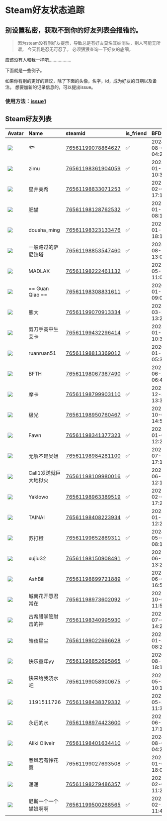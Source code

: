 # Steam好友状态追踪
## 别设置私密，获取不到你的好友列表会报错的。

> 因为steam没有删好友提示，导致总是有好友莫名其妙消失，别人可能无所谓，
> 今天我是忍无可忍了。 必须狠狠查询一下好友的底细。

应该没有人和我一样吧………………

下面就是一些例子。

如果你有别的更好的建议，除了下面的头像，名字，id，成为好友的日期以及备注。 想要加新的记录信息的，可以提出issue。

### 使用方法：[issue1](https://github.com/systemannounce/SteamFriends/issues/1)

## Steam好友列表

| Avatar                                                                            | Name            | steamid                                                                     | is_friend   | BFD                 | Remark   | removed_time   |
|:----------------------------------------------------------------------------------|:----------------|:----------------------------------------------------------------------------|:------------|:--------------------|:---------|:---------------|
| ![](https://avatars.steamstatic.com/83024352c31f103649f8cb322cb85fd6fff9cf50.jpg) | 🐟               | [76561199078864627](https://steamcommunity.com/profiles/76561199078864627/) | ✅           | 2024-08-02 04:21:27 |          |                |
| ![](https://avatars.steamstatic.com/de7aed4299406a52b01b0fc087ec5eb1d380b7e7.jpg) | zimu            | [76561198361904059](https://steamcommunity.com/profiles/76561198361904059/) | ✅           | 2023-01-11 10:39:38 |          |                |
| ![](https://avatars.steamstatic.com/993347aa1a7f984223aea1bddd751d673e4b14b5.jpg) | 星井美希            | [76561198833071253](https://steamcommunity.com/profiles/76561198833071253/) | ✅           | 2025-02-05 17:13:31 |          |                |
| ![](https://avatars.steamstatic.com/ac979320d76b8a4432988559cf3472f42af27764.jpg) | 肥猫              | [76561198128762532](https://steamcommunity.com/profiles/76561198128762532/) | ✅           | 2025-01-18 08:15:04 |          |                |
| ![](https://avatars.steamstatic.com/dcbb93e0b27eb4a37a3cca7fcee2df7b22e1b26d.jpg) | dousha_ming     | [76561198323133476](https://steamcommunity.com/profiles/76561198323133476/) | ✅           | 2025-01-11 18:14:17 |          |                |
| ![](https://avatars.steamstatic.com/14fa45d90d1774068441651602af9b2de61890b4.jpg) | 一般路过的萨尼铁塔       | [76561198853547460](https://steamcommunity.com/profiles/76561198853547460/) | ✅           | 2024-08-14 13:07:38 |          |                |
| ![](https://avatars.steamstatic.com/f767c60a831e752cecd3a81ec194b045345469d1.jpg) | MADLAX          | [76561198222461132](https://steamcommunity.com/profiles/76561198222461132/) | ✅           | 2022-05-17 11:00:30 |          |                |
| ![](https://avatars.steamstatic.com/1d171d1b4c276a297d5543b26815bb56a70a7998.jpg) | == Guan Qiao == | [76561198308831611](https://steamcommunity.com/profiles/76561198308831611/) | ✅           | 2020-01-13 09:03:34 |          |                |
| ![](https://avatars.steamstatic.com/ac236fc88e323b59ecc847a8b54d38256cfaaf2c.jpg) | 熊大              | [76561199070913334](https://steamcommunity.com/profiles/76561199070913334/) | ✅           | 2023-03-26 13:25:21 |          |                |
| ![](https://avatars.steamstatic.com/af9482a3a3b8c4ad6b7f2da0d2f8c138224ae66f.jpg) | 剪刀手高中生艾卡        | [76561199432296414](https://steamcommunity.com/profiles/76561199432296414/) | ✅           | 2023-01-11 10:39:23 |          |                |
| ![](https://avatars.steamstatic.com/10ff66b08599c2543b93324f7083745ba4b6b61d.jpg) | ruanruan51      | [76561198813369012](https://steamcommunity.com/profiles/76561198813369012/) | ✅           | 2020-01-14 05:32:32 |          |                |
| ![](https://avatars.steamstatic.com/165fa5c759b7e7972ad0631c6b90f2111d6c59c0.jpg) | BFTH            | [76561198067367490](https://steamcommunity.com/profiles/76561198067367490/) | ✅           | 2021-06-21 06:47:41 |          |                |
| ![](https://avatars.steamstatic.com/44b65fa70c3df3819aa00d7b9cb13a40ac7cc2dc.jpg) | 摩卡              | [76561198799903110](https://steamcommunity.com/profiles/76561198799903110/) | ✅           | 2022-12-31 13:35:43 |          |                |
| ![](https://avatars.steamstatic.com/cf008e00b29940823efc3754be604c48074b02fa.jpg) | 极光              | [76561198950760467](https://steamcommunity.com/profiles/76561198950760467/) | ✅           | 2021-10-07 14:54:35 |          |                |
| ![](https://avatars.steamstatic.com/8bb6a4d7223c09446bc0abb6570e5912d7f8b275.jpg) | Fawn            | [76561198341377323](https://steamcommunity.com/profiles/76561198341377323/) | ✅           | 2022-01-02 12:22:25 |          |                |
| ![](https://avatars.steamstatic.com/3f5e9daea59216d7fe13df4e031d3537580e5e21.jpg) | 无解不是吴姐          | [76561198984281100](https://steamcommunity.com/profiles/76561198984281100/) | ✅           | 2021-07-14 17:18:22 |          |                |
| ![](https://avatars.steamstatic.com/352d34ed26701b2cd38fab8bf305665ed98b95bf.jpg) | Call1发送就巨大地狱火   | [76561198109980016](https://steamcommunity.com/profiles/76561198109980016/) | ✅           | 2021-06-19 12:16:54 |          |                |
| ![](https://avatars.steamstatic.com/8390999acc0490fd2f05391201d71eab94ccd0b2.jpg) | Yaklowo         | [76561198963389519](https://steamcommunity.com/profiles/76561198963389519/) | ✅           | 2021-02-04 17:21:26 |          |                |
| ![](https://avatars.steamstatic.com/8853088aa02342a499d5758abe9e011be1b979ed.jpg) | TAINAI          | [76561198408223934](https://steamcommunity.com/profiles/76561198408223934/) | ✅           | 2023-01-16 12:24:37 |          |                |
| ![](https://avatars.steamstatic.com/6453b19c75ce862714987bc17399981aab5770a0.jpg) | 苏打橙             | [76561199652869311](https://steamcommunity.com/profiles/76561199652869311/) | ✅           | 2024-05-01 08:11:28 |          |                |
| ![](https://avatars.steamstatic.com/fef49e7fa7e1997310d705b2a6158ff8dc1cdfeb.jpg) | xujiu32         | [76561198150908491](https://steamcommunity.com/profiles/76561198150908491/) | ✅           | 2021-06-20 13:22:00 |          |                |
| ![](https://avatars.steamstatic.com/810b1fb64fe7def6e4917a79cd263acc5b472858.jpg) | AshBill         | [76561198899721889](https://steamcommunity.com/profiles/76561198899721889/) | ✅           | 2023-06-04 16:51:16 |          |                |
| ![](https://avatars.steamstatic.com/53f0b9266bb33fead29956dff728d94c6dc62247.jpg) | 城南花开愿君常在        | [76561198973602092](https://steamcommunity.com/profiles/76561198973602092/) | ✅           | 2022-10-07 11:57:41 |          |                |
| ![](https://avatars.steamstatic.com/3f5e9daea59216d7fe13df4e031d3537580e5e21.jpg) | 古希腊掌管肘击的神       | [76561198340995930](https://steamcommunity.com/profiles/76561198340995930/) | ✅           | 2022-07-06 14:21:02 |          |                |
| ![](https://avatars.steamstatic.com/d11bd179176a851a6443082c2d21937021a21d62.jpg) | 皓夜星尘            | [76561199022696628](https://steamcommunity.com/profiles/76561199022696628/) | ✅           | 2023-01-30 08:24:51 |          |                |
| ![](https://avatars.steamstatic.com/c3da2004bb2700888f1329dc412caf04238c075b.jpg) | 快乐童年yy          | [76561198852695865](https://steamcommunity.com/profiles/76561198852695865/) | ✅           | 2020-08-15 18:17:18 |          |                |
| ![](https://avatars.steamstatic.com/fef49e7fa7e1997310d705b2a6158ff8dc1cdfeb.jpg) | 快来给我浇水吧         | [76561199058900675](https://steamcommunity.com/profiles/76561199058900675/) | ✅           | 2022-05-30 10:18:09 |          |                |
| ![](https://avatars.steamstatic.com/fef49e7fa7e1997310d705b2a6158ff8dc1cdfeb.jpg) | 1191511726      | [76561198438379332](https://steamcommunity.com/profiles/76561198438379332/) | ✅           | 2022-05-30 11:32:51 |          |                |
| ![](https://avatars.steamstatic.com/9a73beaf96127008df6268a035c5a85fe494332f.jpg) | 永远的水            | [76561198974423600](https://steamcommunity.com/profiles/76561198974423600/) | ✅           | 2022-06-28 17:10:05 |          |                |
| ![](https://avatars.steamstatic.com/f61a1c2e9ee05236d6cbc89add14976eb05b6cd9.jpg) | Aliki Oliveir   | [76561198401634410](https://steamcommunity.com/profiles/76561198401634410/) | ✅           | 2024-08-02 04:24:37 |          |                |
| ![](https://avatars.steamstatic.com/fef49e7fa7e1997310d705b2a6158ff8dc1cdfeb.jpg) | 春风若有怜花意         | [76561199027693508](https://steamcommunity.com/profiles/76561199027693508/) | ✅           | 2025-01-09 18:00:05 |          |                |
| ![](https://avatars.steamstatic.com/1b951f6cb148cfb8c61b10e2e00bfb5c9c0829ae.jpg) | 潇潇              | [76561198279486357](https://steamcommunity.com/profiles/76561198279486357/) | ✅           | 2025-02-05 11:25:21 |          |                |
| ![](https://avatars.steamstatic.com/3e7fa82d331c950cc2dffca68c4e0f723849cff0.jpg) | 尼斯一个一个猫娘啊啊      | [76561199500268565](https://steamcommunity.com/profiles/76561199500268565/) | ✅           | 2025-02-22 11:43:45 |          |                |